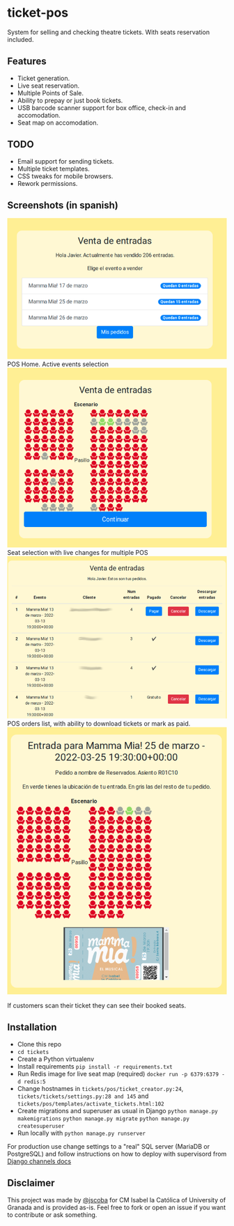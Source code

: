# ticket-pos
System for selling and checking theatre tickets. With seats reservation included.

## Features
- Ticket generation.
- Live seat reservation.
- Multiple Points of Sale.
- Ability to prepay or just book tickets.
- USB barcode scanner support for box office, check-in and accomodation.
- Seat map on accomodation.

## TODO
- Email support for sending tickets.
- Multiple ticket templates.
- CSS tweaks for mobile browsers.
- Rework permissions.

## Screenshots (in spanish)

![POS Home](docs/pos_home.png)
POS Home. Active events selection
![Seat map](docs/seat_selection.png)
Seat selection with live changes for multiple POS
![Orders list](docs/pos_orders.png)
POS orders list, with ability to download tickets or mark as paid.
![Ticket scan](docs/ticket_scan.png)

If customers scan their ticket they can see their booked seats.

## Installation
- Clone this repo
- `cd tickets`
- Create a Python virtualenv
- Install requirements `pip install -r requirements.txt`
- Run Redis image for live seat map (required) `docker run -p 6379:6379 -d redis:5 `
- Change hostnames in `tickets/pos/ticket_creator.py:24`, `tickets/tickets/settings.py:28 and 145` and `tickets/pos/templates/activate_tickets.html:102`
- Create migrations and superuser as usual in Django 
`python manage.py makemigrations` `python manage.py migrate` `python manage.py createsuperuser`
- Run locally with `python manage.py runserver`

For production use change settings to a "real" SQL server (MariaDB or PostgreSQL) and follow instructions on how to deploy with supervisord from [Django channels docs](https://channels.readthedocs.io/en/stable/deploying.html)

## Disclaimer
This project was made by [@jscoba](github.com/jscoba) for CM Isabel la Católica of University of Granada and is provided as-is. Feel free to fork or open an issue if you want to contribute or ask something.